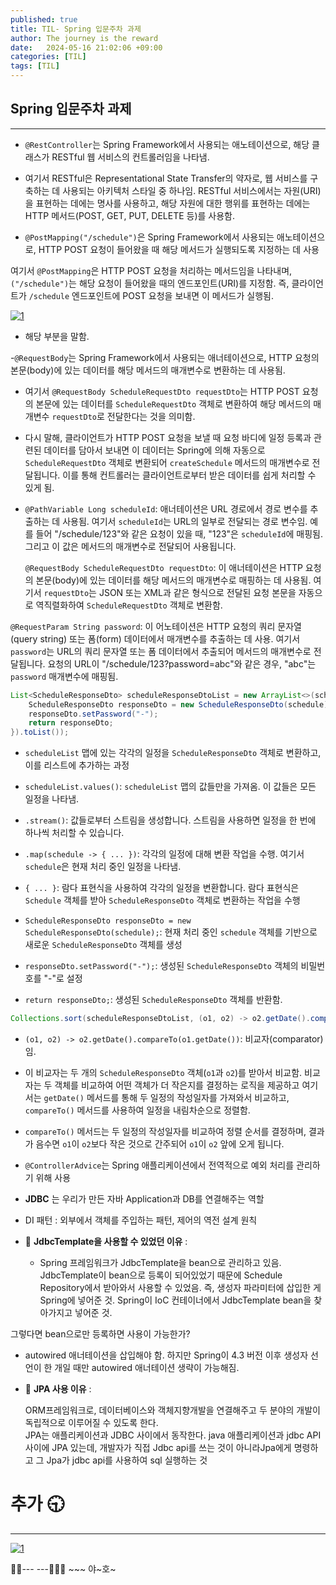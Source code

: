 ```yaml
---
published: true
title: TIL- Spring 입문주차 과제
author: The journey is the reward
date:   2024-05-16 21:02:06 +09:00
categories: [TIL]
tags: [TIL]
---
```


## Spring 입문주차 과제
---

- `@RestController`는 Spring Framework에서 사용되는 애노테이션으로, 해당 클래스가 RESTful 웹 서비스의 컨트롤러임을 나타냄.

- 여기서 RESTful은 Representational State Transfer의 약자로, 웹 서비스를 구축하는 데 사용되는 아키텍처 스타일 중 하나임. RESTful 서비스에서는 자원(URI)을 표현하는 데에는 명사를 사용하고, 해당 자원에 대한 행위를 표현하는 데에는 HTTP 메서드(POST, GET, PUT, DELETE 등)를 사용함.

- `@PostMapping("/schedule")`은 Spring Framework에서 사용되는 애노테이션으로, HTTP POST 요청이 들어왔을 때 해당 메서드가 실행되도록 지정하는 데 사용

여기서 `@PostMapping`은 HTTP POST 요청을 처리하는 메서드임을 나타내며, `("/schedule")`는 해당 요청이 들어왔을 때의 엔드포인트(URI)를 지정함. 즉, 클라이언트가 `/schedule` 엔드포인트에 POST 요청을 보내면 이 메서드가 실행됨.

<a  href="https://github.com/LeeNaYoung240/LeeNaYoung240.github.io/assets/107848521/8e993ac5-cc62-4523-b836-07ba658b6cbc"  class="popup img-link"><img  src="https://github.com/LeeNaYoung240/LeeNaYoung240.github.io/assets/107848521/8e993ac5-cc62-4523-b836-07ba658b6cbc"  alt="1"  loading="lazy"></a>

- 해당 부분을 말함.

-`@RequestBody`는 Spring Framework에서 사용되는 애너테이션으로, HTTP 요청의 본문(body)에 있는 데이터를 해당 메서드의 매개변수로 변환하는 데 사용됨.

- 여기서 `@RequestBody ScheduleRequestDto requestDto`는 HTTP POST 요청의 본문에 있는 데이터를 `ScheduleRequestDto` 객체로 변환하여 해당 메서드의 매개변수 `requestDto`로 전달한다는 것을 의미함.

- 다시 말해, 클라이언트가 HTTP POST 요청을 보낼 때 요청 바디에 일정 등록과 관련된 데이터를 담아서 보내면 이 데이터는 Spring에 의해 자동으로 `ScheduleRequestDto` 객체로 변환되어 `createSchedule` 메서드의 매개변수로 전달됩니다. 이를 통해 컨트롤러는 클라이언트로부터 받은 데이터를 쉽게 처리할 수 있게 됨.


-   `@PathVariable Long scheduleId`:  애너테이션은 URL 경로에서 경로 변수를 추출하는 데 사용됨. 여기서 `scheduleId`는 URL의 일부로 전달되는 경로 변수임. 예를 들어  "/schedule/123"와 같은 요청이 있을 때, "123"은 `scheduleId`에 매핑됨. 그리고 이 값은 메서드의 매개변수로 전달되어 사용됩니다.
    
      `@RequestBody ScheduleRequestDto requestDto`: 이 애너테이션은 HTTP 요청의 본문(body)에 있는 데이터를 해당 메서드의 매개변수로 매핑하는 데 사용됨. 여기서 `requestDto`는 JSON 또는 XML과 같은 형식으로 전달된 요청 본문을 자동으로 역직렬화하여 `ScheduleRequestDto` 객체로 변환함.
    
 `@RequestParam String password`: 이 어노테이션은 HTTP 요청의 쿼리 문자열(query string) 또는 폼(form) 데이터에서 매개변수를 추출하는 데 사용. 여기서 `password`는 URL의 쿼리 문자열 또는 폼 데이터에서 추출되어 메서드의 매개변수로 전달됩니다. 요청의 URL이 "/schedule/123?password=abc"와 같은 경우, "abc"는 `password` 매개변수에 매핑됨.

```java
List<ScheduleResponseDto> scheduleResponseDtoList = new ArrayList<>(scheduleList.values().stream().map(schedule -> {  
    ScheduleResponseDto responseDto = new ScheduleResponseDto(schedule);  
    responseDto.setPassword("-");  
    return responseDto;  
}).toList());
```

-    `scheduleList` 맵에 있는 각각의 일정을 `ScheduleResponseDto` 객체로 변환하고, 이를 리스트에 추가하는 과정

-   `scheduleList.values()`: `scheduleList` 맵의 값들만을 가져옴. 이 값들은 모든 일정을 나타냄.
    
-   `.stream()`: 값들로부터 스트림을 생성합니다. 스트림을 사용하면 일정을 한 번에 하나씩 처리할 수 있습니다.
    
-   `.map(schedule -> { ... })`: 각각의 일정에 대해 변환 작업을 수행. 여기서 `schedule`은 현재 처리 중인 일정을 나타냄.
    
-   `{ ... }`: 람다 표현식을 사용하여 각각의 일정을 변환합니다. 람다 표현식은 `Schedule` 객체를 받아 `ScheduleResponseDto` 객체로 변환하는 작업을 수행
    
-  `ScheduleResponseDto responseDto = new ScheduleResponseDto(schedule);`: 현재 처리 중인 `schedule` 객체를 기반으로 새로운 `ScheduleResponseDto` 객체를 생성
    
-   `responseDto.setPassword("-");`: 생성된 `ScheduleResponseDto` 객체의 비밀번호를 "-"로 설정
    
-   `return responseDto;`: 생성된 `ScheduleResponseDto` 객체를 반환함. 
    
```java
Collections.sort(scheduleResponseDtoList, (o1, o2) -> o2.getDate().compareTo(o1.getDate()));
```

-   `(o1, o2) -> o2.getDate().compareTo(o1.getDate())`: 비교자(comparator)임. 

- 이 비교자는 두 개의 `ScheduleResponseDto` 객체(`o1`과 `o2`)를 받아서 비교함. 비교자는 두 객체를 비교하여 어떤 객체가 더 작은지를 결정하는 로직을 제공하고 여기서는 `getDate()` 메서드를 통해 두 일정의 작성일자를 가져와서 비교하고, `compareTo()` 메서드를 사용하여 일정을 내림차순으로 정렬함.

-  `compareTo()` 메서드는 두 일정의 작성일자를 비교하여 정렬 순서를 결정하며, 결과가 음수면 `o1`이 `o2`보다 작은 것으로 간주되어 `o1`이 `o2` 앞에 오게 됩니다.

- `@ControllerAdvice`는 Spring 애플리케이션에서 전역적으로 예외 처리를 관리하기 위해 사용

- **JDBC** 는 우리가 만든 자바 Application과 DB를 연결해주는 역할 


- DI 패턴 : 외부에서 객체를 주입하는 패턴, 제어의 역전 설계 원칙

- 📌 **JdbcTemplate을 사용할 수 있었던 이유** :

	-  Spring 프레임워크가 JdbcTemplate을 bean으로 관리하고 있음. JdbcTemplate이 bean으로 등록이 되어있었기 때문에 Schedule Repository에서 받아와서 사용할 수 있었음. 즉, 생성자 파라미터에 삽입한 게 Spring에 넣어준 것. Spring이 IoC 컨테이너에서 JdbcTemplate bean을 찾아가지고 넣어준 것. 

그렇다면 bean으로만 등록하면 사용이 가능한가?
- autowired 애너테이션을 삽입해야 함. 하지만 Spring이 4.3 버전 이후 생성자 선언이 한 개일 때만 autowired  애너테이션 생략이 가능해짐.

- 📌 **JPA 사용 이유** :

	ORM프레임워크로, 데이터베이스와 객체지향개발을 연결해주고 두 분야의 개발이 독립적으로 이루어질 수 있도록 한다.  
JPA는 애플리케이션과 JDBC 사이에서 동작한다. java 애플리케이션과 jdbc API 사이에 JPA 있는데, 개발자가 직접 Jdbc api를 쓰는 것이 아니라Jpa에게 명령하고 그 Jpa가 jdbc api를 사용하여 sql 실행하는 것

  

# **추가 🕤**

---

  <a  href="https://github.com/LeeNaYoung240/LeeNaYoung240.github.io/assets/107848521/c14148bb-b0e1-468d-84eb-efb6e616d0e8"  class="popup img-link"><img  src="https://github.com/LeeNaYoung240/LeeNaYoung240.github.io/assets/107848521/c14148bb-b0e1-468d-84eb-efb6e616d0e8"  alt="1"  loading="lazy"></a>  

🐱‍🏍--- ---🤸🏻‍♀️ ~~~ 야~호~